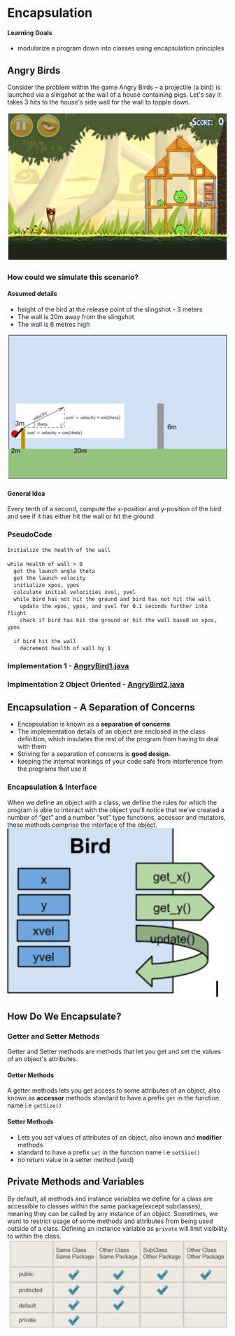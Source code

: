 # Encapsulation

#### Learning Goals
* modularize a program down into classes using encapsulation principles

## Angry Birds
Consider the problem within the game Angry Birds – a projectile (a bird) is launched via a slingshot at the wall of a house containing pigs.  Let's say it takes 3 hits to the house's side wall for the wall to topple down.

![angrybird](angrybird1.png)

### How could we simulate this scenario?
#### Assumed details
* height of the bird at the release point of the slingshot - 3 meters
* The wall is 20m away from the slingshot
* The wall is 6 metres high

![angrybird2](angrybird2.png)

#### General Idea
Every tenth of a second, compute the x-position and y-position of the bird and see if it has either hit the wall or hit the ground

### PseudoCode
```
Initialize the health of the wall

while health of wall > 0
  get the launch angle theta
  get the launch velocity
  initialize xpos, ypos
  calculate initial velocities xvel, yvel
  while bird has not hit the ground and bird has not hit the wall
	update the xpos, ypos, and yvel for 0.1 seconds further into flight
	check if bird has hit the ground or hit the wall based on xpos, ypos

  if bird hit the wall
    decrement health of wall by 1

```

### Implementation 1 - [AngryBird1.java](AngryBird1.java)

### Implmentation 2 Object Oriented - [AngryBird2.java](AngryBird2.java)


## Encapsulation - A Separation of Concerns
* Encapsulation is known as a **separation of concerns**	 	 	 		
* The implementation details of an object are enclosed in the class definition, which insulates the rest of the program from having to deal with them 
* Striving for a separation of concerns is **good design**.
* keeping the internal workings of your code safe from interference from the programs that use it


### Encapsulation & Interface
When we define an object with a class, we define the rules for which the program is able to interact with the object
you’ll notice that we’ve created a number of “get” and a number “set” type functions, accessor and mutators, these methods comprise the interface of the object.
![interface](interface.png)

## How Do We Encapsulate?

### Getter and Setter Methods
Getter and Setter methods are methods that let you get and set the values of an object's attributes.
#### Getter Methods
A getter methods lets you get access to some attributes of an object, also known as **accessor** methods
standard to have a prefix `get` in the function name i.e `getSize()`  

#### Setter Methods
* Lets you set values of attributes of an object, also known and **modifier** methods
* standard to have a prefix `set` in the function name i.e `setSize()`
* no return value in a setter method (void)

## Private Methods and Variables
By default, all methods and instance variables we define for a class are accessible to classes within the same package(except subclasses), meaning they can be called by any instance of an object. Sometimes, we want to restrict usage of some methods and attributes from being used outside of a class. Defining an instance variable as `private` will limit visibility to within the class.
![modifiers](modifiers.png)








